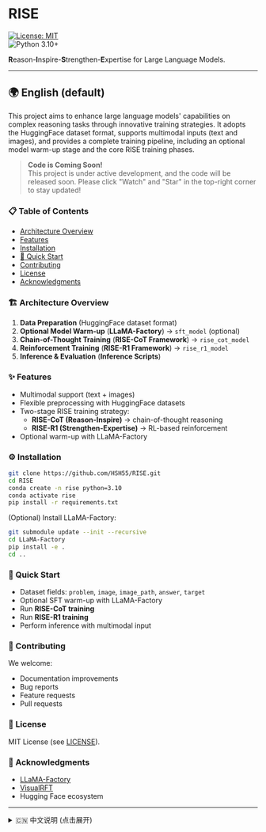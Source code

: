 
# RISE

[![License: MIT](https://img.shields.io/badge/License-MIT-yellow.svg)](https://opensource.org/licenses/MIT)  
![Python 3.10+](https://img.shields.io/badge/python-3.10+-blue.svg)

**R**eason-**I**nspire-**S**trengthen-**E**xpertise for Large Language Models.

---

## 🌍 English (default)

This project aims to enhance large language models' capabilities on complex reasoning tasks through innovative training strategies. It adopts the HuggingFace dataset format, supports multimodal inputs (text and images), and provides a complete training pipeline, including an optional model warm-up stage and the core RISE training phases.

> **Code is Coming Soon!**  
> This project is under active development, and the code will be released soon. Please click "Watch" and "Star" in the top-right corner to stay updated!

### 📋 Table of Contents

- [Architecture Overview](#-architecture-overview)  
- [Features](#-features)  
- [Installation](#-installation)  
- [🚀 Quick Start](#-quick-start)  
- [Contributing](#-contributing)  
- [License](#-license)  
- [Acknowledgments](#-acknowledgments)  

### 🏗 Architecture Overview

1. **Data Preparation** (HuggingFace dataset format)  
2. **Optional Model Warm-up** (**LLaMA-Factory**) → `sft_model` (optional)  
3. **Chain-of-Thought Training** (**RISE-CoT Framework**) → `rise_cot_model`  
4. **Reinforcement Training** (**RISE-R1 Framework**) → `rise_r1_model`  
5. **Inference & Evaluation** (**Inference Scripts**)  

### ✨ Features

- Multimodal support (text + images)  
- Flexible preprocessing with HuggingFace datasets  
- Two-stage RISE training strategy:
  - **RISE-CoT (Reason-Inspire)** → chain-of-thought reasoning  
  - **RISE-R1 (Strengthen-Expertise)** → RL-based reinforcement  
- Optional warm-up with LLaMA-Factory  

### ⚙️ Installation

```bash
git clone https://github.com/HSH55/RISE.git
cd RISE
conda create -n rise python=3.10
conda activate rise
pip install -r requirements.txt
````

(Optional) Install LLaMA-Factory:

```bash
git submodule update --init --recursive
cd LLaMA-Factory
pip install -e .
cd ..
```

### 🚀 Quick Start

* Dataset fields: `problem`, `image`, `image_path`, `answer`, `target`
* Optional SFT warm-up with LLaMA-Factory
* Run **RISE-CoT training**
* Run **RISE-R1 training**
* Perform inference with multimodal input

### 🤝 Contributing

We welcome:

* Documentation improvements
* Bug reports
* Feature requests
* Pull requests

### 📄 License

MIT License (see [LICENSE](LICENSE)).

### 🙏 Acknowledgments

* [LLaMA-Factory](https://github.com/hiyouga/LLaMA-Factory)
* [VisualRFT](https://github.com/fuliucansheng/VisualRFT)
* Hugging Face ecosystem

---

<details>
<summary>🇨🇳 中文说明 (点击展开)</summary>

## 简介

本项目旨在通过创新的训练方法提升大语言模型在复杂推理任务上的能力。项目采用 HuggingFace 数据集格式，支持多模态输入（文本和图像），并提供完整的训练流程，包括可选的模型预热和核心的 RISE 训练阶段。

> **代码即将发布！**
> 项目正在积极开发中，请点击右上角的 "Watch" 和 "Star" 以获取最新更新！

### 📋 目录

* [架构概述](#-架构概述)
* [功能特性](#-功能特性)
* [安装依赖](#-安装依赖)
* [🚀 快速开始](#-快速开始)
* [贡献](#-贡献)
* [许可证](#-许可证)
* [致谢](#-致谢)

### 🏗 架构概述

1. **数据准备** (HuggingFace 格式数据集)
2. **可选模型预热** (**LLaMA-Factory**) → `sft_model` (可选)
3. **思维链训练** (**RISE-CoT 框架**) → `rise_cot_model`
4. **策略增强训练** (**RISE-R1 框架**) → `rise_r1_model`
5. **推理验证** (**推理脚本**)

### ✨ 功能特性

* 支持文本和图像的多模态输入
* HuggingFace 数据集格式，字段包括：`problem`, `image`, `image_path`, `answer`, `target`
* 两阶段创新训练方法：

  * **RISE-CoT (Reason-Inspire)**: 思维链推理
  * **RISE-R1 (Strengthen-Expertise)**: 基于强化学习的能力巩固
* 可选的预热阶段（LLaMA-Factory）

### ⚙️ 安装依赖

```bash
git clone https://github.com/HSH55/RISE.git
cd RISE
conda create -n rise python=3.10
conda activate rise
pip install -r requirements.txt
```

（可选）安装 LLaMA-Factory：

```bash
git submodule update --init --recursive
cd LLaMA-Factory
pip install -e .
cd ..
```

### 🚀 快速开始

* 数据集字段：`problem`, `image`, `image_path`, `answer`, `target`
* 可选的 SFT 预热（LLaMA-Factory）
* 运行 **RISE-CoT 训练**
* 运行 **RISE-R1 训练**
* 使用推理脚本验证模型性能（支持多模态输入）

### 🤝 贡献

欢迎：

* 完善文档
* 提交 Bug 报告
* 提出新功能建议
* 提交 Pull Request

### 📄 许可证

本项目采用 MIT 许可证，详见 [LICENSE](LICENSE)。

### 🙏 致谢

* [LLaMA-Factory](https://github.com/hiyouga/LLaMA-Factory)
* [VisualRFT](https://github.com/fuliucansheng/VisualRFT)
* Hugging Face 社区与生态

</details>

